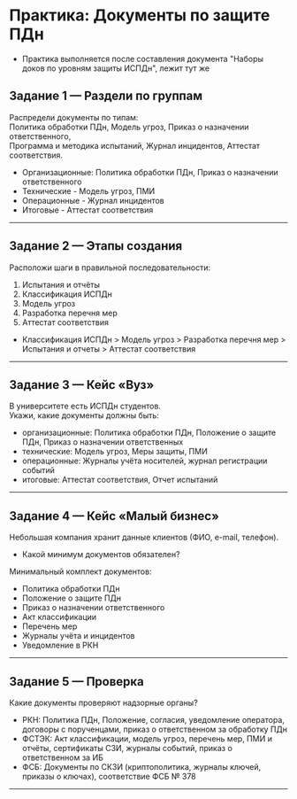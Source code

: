 # Практика: Документы по защите ПДн

- Практика выполняется после составления документа "Наборы доков по уровням защиты ИСПДн", лежит тут же

## Задание 1 — Раздели по группам
Распредели документы по типам:  
Политика обработки ПДн, Модель угроз, Приказ о назначении ответственного,  
Программа и методика испытаний, Журнал инцидентов, Аттестат соответствия.
- Организационные: Политика обработки ПДн, Приказ о назначении ответственного
- Технические - Модель угроз, ПМИ
- Операционные - Журнал инцидентов
- Итоговые - Аттестат соответствия
---

## Задание 2 — Этапы создания
Расположи шаги в правильной последовательности:
1. Испытания и отчёты  
2. Классификация ИСПДн  
3. Модель угроз  
4. Разработка перечня мер  
5. Аттестат соответствия

- Классификация ИСПДн > Модель угроз > Разработка перечня мер > Испытания и отчеты > Аттестат соответствия
---

## Задание 3 — Кейс «Вуз»
В университете есть ИСПДн студентов.  
Укажи, какие документы должны быть:
- организационные: Политика обработки ПДн, Положение о защите ПДн, Приказ о назначении ответственных
- технические: Модель угроз, Меры защиты, ПМИ
- операционные: Журналы учёта носителей, журнал регистрации событий
- итоговые: Аттестат соответствия, Отчет испытаний

---

## Задание 4 — Кейс «Малый бизнес»
Небольшая компания хранит данные клиентов (ФИО, e-mail, телефон).  
- Какой минимум документов обязателен?

Минимальный комплект документов:
- Политика обработки ПДн  
- Положение о защите ПДн
- Приказ о назначении ответственного 
- Акт классификации  
- Перечень мер
- Журналы учёта и инцидентов
- Уведомление в РКН

---

## Задание 5 — Проверка
Какие документы проверяют надзорные органы?

- РКН: Политика ПДн, Положение, согласия, уведомление оператора, договоры с порученцами, приказ о ответственном за обработку ПДн
- ФСТЭК: Акт классификации, модель угроз, перечень мер, ПМИ и отчёты, сертификаты СЗИ, журналы событий, приказ о ответственном за ИБ
- ФСБ: Документы по СКЗИ (криптополитика, журналы ключей, приказы о ключах), соответствие ФСБ № 378

---

